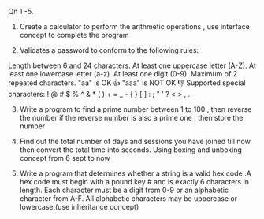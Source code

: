 Qn 1 -5.

1) Create a calculator to perform the arithmetic operations , use interface concept to complete the program

2) Validates a password to conform to the following rules:

  Length between 6 and 24 characters.
  At least one uppercase letter (A-Z).
  At least one lowercase letter (a-z).
  At least one digit (0-9).
  Maximum of 2 repeated characters.
  "aa" is OK 👍
  "aaa" is NOT OK 👎
  Supported special characters:
  ! @ # $ % ^ & * ( ) + = _ - { } [ ] : ; " ' ? < > , .


3) Write a program to find a prime number between 1 to 100 , then reverse the number if the reverse number is also a prime one , then store the number


4) Find out the total number of days and sessions you have joined till now then convert the total time into seconds.
Using boxing and unboxing concept
from 6 sept to now

5) Write a program  that determines whether a string is a valid hex code .A hex code must begin with a pound key # and is exactly 6 characters in length. Each character must be a digit from 0-9 or an alphabetic character from A-F. All alphabetic characters may be uppercase or lowercase.(use inheritance concept)
